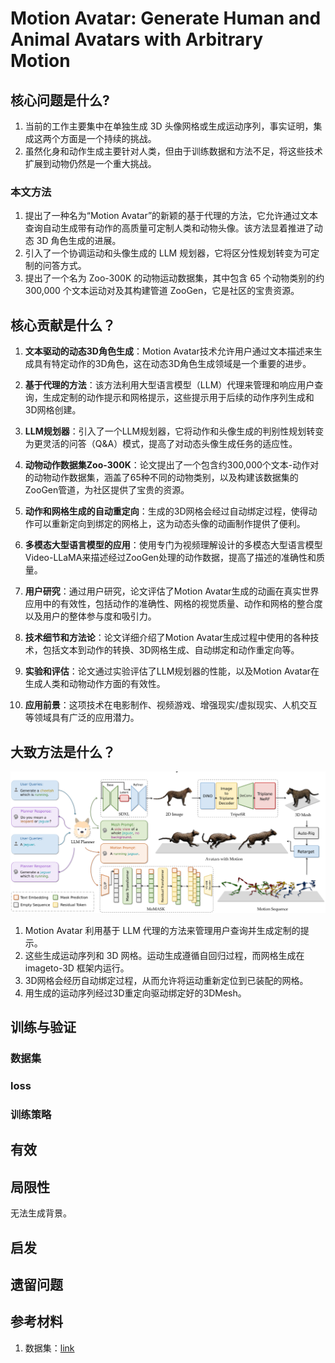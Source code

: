 # Motion Avatar: Generate Human and Animal Avatars with Arbitrary Motion

## 核心问题是什么?

1. 当前的工作主要集中在单独生成 3D 头像网格或生成运动序列，事实证明，集成这两个方面是一个持续的挑战。  
2. 虽然化身和动作生成主要针对人类，但由于训练数据和方法不足，将这些技术扩展到动物仍然是一个重大挑战。

### 本文方法
1. 提出了一种名为“Motion Avatar”的新颖的基于代理的方法，它允许通过文本查询自动生成带有动作的高质量可定制人类和动物头像。该方法显着推进了动态 3D 角色生成的进展。
2. 引入了一个协调运动和头像生成的 LLM 规划器，它将区分性规划转变为可定制的问答方式。
3. 提出了一个名为 Zoo-300K 的动物运动数据集，其中包含 65 个动物类别的约 300,000 个文本运动对及其构建管道 ZooGen，它是社区的宝贵资源。

## 核心贡献是什么？

1.  **文本驱动的动态3D角色生成**：Motion Avatar技术允许用户通过文本描述来生成具有特定动作的3D角色，这在动态3D角色生成领域是一个重要的进步。

2.  **基于代理的方法**：该方法利用大型语言模型（LLM）代理来管理和响应用户查询，生成定制的动作提示和网格提示，这些提示用于后续的动作序列生成和3D网格创建。

3.  **LLM规划器**：引入了一个LLM规划器，它将动作和头像生成的判别性规划转变为更灵活的问答（Q\&A）模式，提高了对动态头像生成任务的适应性。

4.  **动物动作数据集Zoo-300K**：论文提出了一个包含约300,000个文本-动作对的动物动作数据集，涵盖了65种不同的动物类别，以及构建该数据集的ZooGen管道，为社区提供了宝贵的资源。

5.  **动作和网格生成的自动重定向**：生成的3D网格会经过自动绑定过程，使得动作可以重新定向到绑定的网格上，这为动态头像的动画制作提供了便利。

6.  **多模态大型语言模型的应用**：使用专门为视频理解设计的多模态大型语言模型Video-LLaMA来描述经过ZooGen处理的动作数据，提高了描述的准确性和质量。

7.  **用户研究**：通过用户研究，论文评估了Motion Avatar生成的动画在真实世界应用中的有效性，包括动作的准确性、网格的视觉质量、动作和网格的整合度以及用户的整体参与度和吸引力。

8.  **技术细节和方法论**：论文详细介绍了Motion Avatar生成过程中使用的各种技术，包括文本到动作的转换、3D网格生成、自动绑定和动作重定向等。

9.  **实验和评估**：论文通过实验评估了LLM规划器的性能，以及Motion Avatar在生成人类和动物动作方面的有效性。

10. **应用前景**：这项技术在电影制作、视频游戏、增强现实/虚拟现实、人机交互等领域具有广泛的应用潜力。

## 大致方法是什么？

![](./assets/5702b84dff25df3d544d7bf408a8edda_0_Figure_1_2146516266.png)

1. Motion Avatar 利用基于 LLM 代理的方法来管理用户查询并生成定制的提示。
2. 这些生成运动序列和 3D 网格。运动生成遵循自回归过程，而网格生成在 imageto-3D 框架内运行。
3. 3D网格会经历自动绑定过程，从而允许将运动重新定位到已装配的网格。
4. 用生成的运动序列经过3D重定向驱动绑定好的3DMesh。  

## 训练与验证

### 数据集

### loss

### 训练策略

## 有效

## 局限性

无法生成背景。  

## 启发

## 遗留问题

## 参考材料

1. 数据集：[link](./40.md)